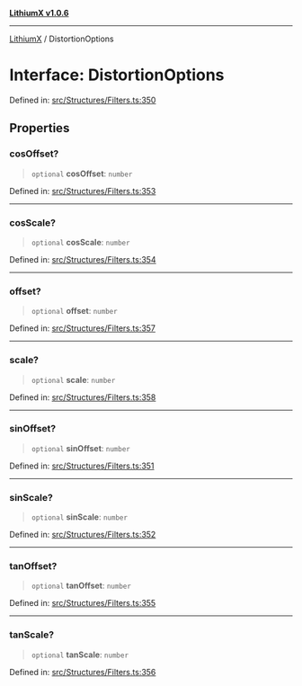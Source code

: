 [**LithiumX v1.0.6**](../README.md)

***

[LithiumX](../globals.md) / DistortionOptions

# Interface: DistortionOptions

Defined in: [src/Structures/Filters.ts:350](https://github.com/anantix-network/LithiumX/blob/50b399548f48d78c1c57a0dfe99d487d3da44bc6/src/Structures/Filters.ts#L350)

## Properties

### cosOffset?

> `optional` **cosOffset**: `number`

Defined in: [src/Structures/Filters.ts:353](https://github.com/anantix-network/LithiumX/blob/50b399548f48d78c1c57a0dfe99d487d3da44bc6/src/Structures/Filters.ts#L353)

***

### cosScale?

> `optional` **cosScale**: `number`

Defined in: [src/Structures/Filters.ts:354](https://github.com/anantix-network/LithiumX/blob/50b399548f48d78c1c57a0dfe99d487d3da44bc6/src/Structures/Filters.ts#L354)

***

### offset?

> `optional` **offset**: `number`

Defined in: [src/Structures/Filters.ts:357](https://github.com/anantix-network/LithiumX/blob/50b399548f48d78c1c57a0dfe99d487d3da44bc6/src/Structures/Filters.ts#L357)

***

### scale?

> `optional` **scale**: `number`

Defined in: [src/Structures/Filters.ts:358](https://github.com/anantix-network/LithiumX/blob/50b399548f48d78c1c57a0dfe99d487d3da44bc6/src/Structures/Filters.ts#L358)

***

### sinOffset?

> `optional` **sinOffset**: `number`

Defined in: [src/Structures/Filters.ts:351](https://github.com/anantix-network/LithiumX/blob/50b399548f48d78c1c57a0dfe99d487d3da44bc6/src/Structures/Filters.ts#L351)

***

### sinScale?

> `optional` **sinScale**: `number`

Defined in: [src/Structures/Filters.ts:352](https://github.com/anantix-network/LithiumX/blob/50b399548f48d78c1c57a0dfe99d487d3da44bc6/src/Structures/Filters.ts#L352)

***

### tanOffset?

> `optional` **tanOffset**: `number`

Defined in: [src/Structures/Filters.ts:355](https://github.com/anantix-network/LithiumX/blob/50b399548f48d78c1c57a0dfe99d487d3da44bc6/src/Structures/Filters.ts#L355)

***

### tanScale?

> `optional` **tanScale**: `number`

Defined in: [src/Structures/Filters.ts:356](https://github.com/anantix-network/LithiumX/blob/50b399548f48d78c1c57a0dfe99d487d3da44bc6/src/Structures/Filters.ts#L356)
